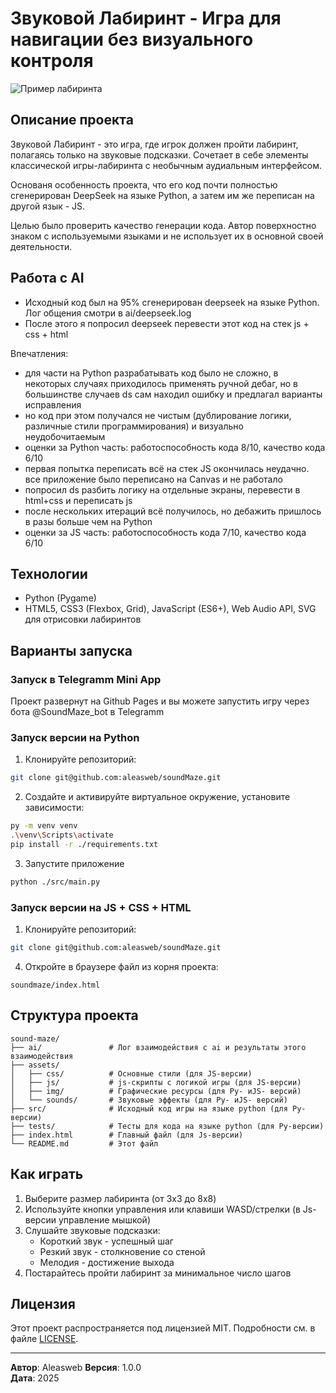 # Звуковой Лабиринт - Игра для навигации без визуального контроля

![Пример лабиринта](../assets/img/maze-preview.png)

## Описание проекта

Звуковой Лабиринт - это игра, где игрок должен пройти лабиринт, полагаясь только на звуковые подсказки. Cочетает в себе элементы классической игры-лабиринта с необычным аудиальным интерфейсом.

Основаня особенность проекта, что его код почти полностью сгенерирован DeepSeek на языке Python, а затем им же переписан на другой язык - JS.

Целью было проверить качество генерации кода. Автор поверхностно знаком с используемыми языками и не использует их в основной своей деятельности.

## Работа с AI

- Исходный код был на 95% сгенерирован deepseek на языке Python. Лог общения смотри в ai/deepseek.log
- После этого я попросил deepseek перевести этот код на стек js + css + html

Впечатления:
- для части на Python разрабатывать код было не сложно, в некоторых случаях приходилось применять ручной дебаг, но в большинстве случаев ds сам находил ошибку и предлагал варианты исправления
- но код при этом получался не чистым (дублирование логики, различные стили программирования) и визуально неудобочитаемым
- оценки за Python часть: работоспособность кода 8/10, качество кода 6/10
- первая попытка переписать всё на стек JS окончилась неудачно. все приложение было переписано на Canvas и не работало
- попросил ds разбить логику на отдельные экраны, перевести в html+css и переписать js
- после нескольких итераций всё получилось, но дебажить пришлось в разы больше чем на Python
- оценки за JS часть: работоспособность кода 7/10, качество кода 6/10

## Технологии

- Python (Pygame)
- HTML5, CSS3 (Flexbox, Grid), JavaScript (ES6+), Web Audio API, SVG для отрисовки лабиринтов

## Варианты запуска

### Запуск в Telegramm Mini App

Проект развернут на Github Pages и вы можете запустить игру через бота @SoundMaze_bot в Telegramm

### Запуск версии на Python

1. Клонируйте репозиторий:
```bash
git clone git@github.com:aleasweb/soundMaze.git
```

2. Создайте и активируйте виртуальное окружение, установите зависимости:
```bash
py -m venv venv
.\venv\Scripts\activate
pip install -r ./requirements.txt
```

3. Запустите приложение
```bash
python ./src/main.py
```

### Запуск версии на JS + CSS + HTML

1. Клонируйте репозиторий:
```bash
git clone git@github.com:aleasweb/soundMaze.git
```

4. Откройте в браузере файл из корня проекта:
```
soundmaze/index.html
```

## Структура проекта

```
sound-maze/
├── ai/               # Лог взаимодействия с ai и результаты этого взаимодействия
├── assets/
│   ├── css/          # Основные стили (для JS-версии)
│   ├── js/           # js-скрипты с логикой игры (для JS-версии)
│   ├── img/          # Графические ресурсы (для Py- иJS- версий)
│   └── sounds/       # Звуковые эффекты (для Py- иJS- версий)
├── src/              # Исходный код игры на языке python (для Py-версии)
├── tests/            # Тесты для кода на языке python (для Py-версии)
├── index.html        # Главный файл (для Js-версии)
└── README.md         # Этот файл
```

## Как играть

1. Выберите размер лабиринта (от 3x3 до 8x8)
2. Используйте кнопки управления или клавиши WASD/стрелки (в Js-версии управление мышкой)
3. Слушайте звуковые подсказки:
   - Короткий звук - успешный шаг
   - Резкий звук - столкновение со стеной
   - Мелодия - достижение выхода
4. Постарайтесь пройти лабиринт за минимальное число шагов


## Лицензия

Этот проект распространяется под лицензией MIT. Подробности см. в файле [LICENSE](LICENSE).

---

**Автор**: Aleasweb
**Версия**: 1.0.0  
**Дата**: 2025
